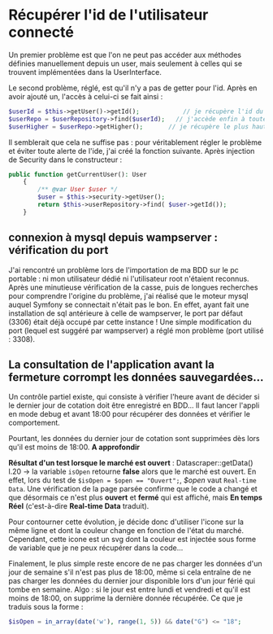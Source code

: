 # Récupérer l'id de l'utilisateur connecté

Un premier problème est que l'on ne peut pas accéder aux méthodes définies manuellement depuis un user, mais seulement à celles qui se trouvent implémentées dans la UserInterface.

Le second problème, réglé, est qu'il n'y a pas de getter pour l'id. Après en avoir ajouté un, l'accès à celui-ci se fait ainsi :

```php
$userId = $this->getUser()->getId();            // je récupère l'id du user
$userRepo = $userRepository->find($userId);   // j'accède enfin à toutes les props du user
$userHigher = $userRepo->getHigher();       // je récupère le plus haut !
```

Il semblerait que cela ne suffise pas : pour véritablement régler le problème et éviter toute alerte de l'ide, j'ai créé la fonction suivante.
Après injection de Security dans le constructeur :

```php
public function getCurrentUser(): User
    {
        /** @var User $user */
        $user = $this->security->getUser();
        return $this->userRepository->find( $user->getId());
    }
```

## connexion à mysql depuis wampserver : vérification du port

J'ai rencontré un problème lors de l'importation de ma BDD sur le pc portable : ni mon utilisateur dédié ni l'utilisateur root n'étaient reconnus.
Après une minutieuse vérification de la casse, puis de longues recherches pour comprendre l'origine du problème, j'ai réalisé que le moteur mysql auquel Symfony se connectait n'était pas le bon.
En effet, ayant fait une installation de sql antérieure à celle de wampserver, le port par défaut (3306) était déjà occupé par cette instance !
Une simple modification du port (lequel est suggéré par wampserver) a réglé mon problème (port utilisé : 3308).

## La consultation de l'application avant la fermeture corrompt les données sauvegardées...

Un contrôle partiel existe, qui consiste à vérifier l'heure avant de décider si le dernier jour de cotation doit être enregistré en BDD...
Il faut lancer l'appli en mode debug et avant 18:00 pour récupérer des données et vérifier le comportement.

Pourtant, les données du dernier jour de cotation sont supprimées dès lors qu'il est moins de 18:00. **A approfondir**

**Résultat d'un test lorsque le marché est ouvert** : Datascraper::getData() l.20 -> la variable `isOpen` retourne **false** alors que le marché est ouvert.
En effet, lors du test de `$isOpen = $open == "Ouvert";`, *$open* vaut `Real-time Data`.
Une vérification de la page parsée confirme que le code a changé et que désormais ce n'est plus **ouvert** et **fermé** qui est affiché, mais **En temps Réel** (c'est-à-dire **Real-time Data** traduit).

Pour contourner cette évolution, je décide donc d'utiliser l'icone sur la même ligne et dont la couleur change en fonction de l'état du marché.
Cependant, cette icone est un svg dont la couleur est injectée sous forme de variable que je ne peux récupérer dans la code...

Finalement, le plus simple reste encore de ne pas charger les données d'un jour de semaine s'il n'est pas plus de 18:00, même si cela entraîne de ne pas charger les données du dernier jour disponible lors d'un jour férié qui tombe en semaine.
Algo : si le jour est entre lundi et vendredi et qu'il est moins de 18:00, on supprime la dernière donnée récupérée. Ce que je traduis sous la forme :

```php
$isOpen = in_array(date('w'), range(1, 5)) && date("G") <= "18";
```

